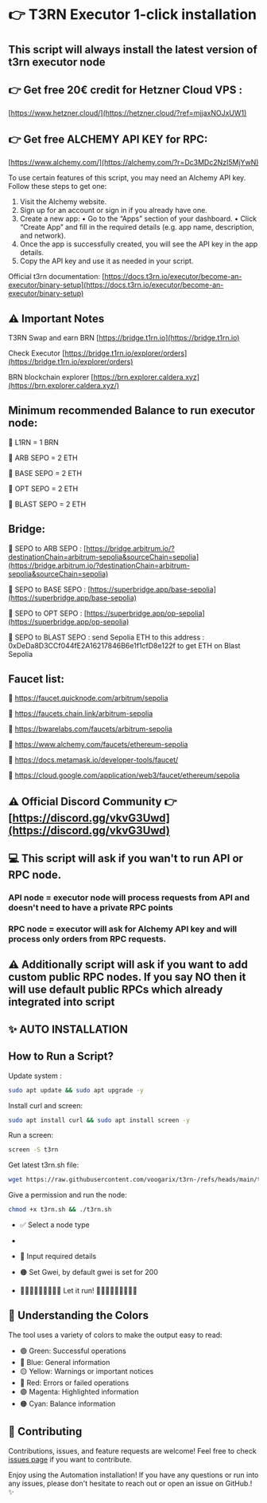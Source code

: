 # 👉 T3RN Executor 1-click installation

## This script will always install the latest version of t3rn executor node


## 👉 Get free 20€ credit for Hetzner Cloud VPS :
[https://www.hetzner.cloud/](https://hetzner.cloud/?ref=mjjaxNOJxUW1)


## 👉 Get free ALCHEMY API KEY for RPC:
[https://www.alchemy.com/](https://alchemy.com/?r=Dc3MDc2NzI5MjYwN)
      
To use certain features of this script, you may need an Alchemy API key. Follow these steps to get one:
1. Visit the Alchemy website.
2. Sign up for an account or sign in if you already have one.
3. Create a new app:
• Go to the “Apps” section of your dashboard.
• Click “Create App” and fill in the required details (e.g. app name, description, and network).
4. Once the app is successfully created, you will see the API key in the app details.
5. Copy the API key and use it as needed in your script.

      
  
Official t3rn documentation: [https://docs.t3rn.io/executor/become-an-executor/binary-setup](https://docs.t3rn.io/executor/become-an-executor/binary-setup)


## ⚠️ Important Notes

T3RN Swap and earn BRN [https://bridge.t1rn.io](https://bridge.t1rn.io)

Check Executor [https://bridge.t1rn.io/explorer/orders](https://bridge.t1rn.io/explorer/orders)

BRN blockchain explorer [https://brn.explorer.caldera.xyz](https://brn.explorer.caldera.xyz/)

## Minimum recommended Balance to run executor node:

🔴 L1RN = 1 BRN 

🔴 ARB SEPO = 2 ETH

🔴 BASE SEPO = 2 ETH

🔴 OPT SEPO = 2 ETH

🔴 BLAST SEPO = 2 ETH

## Bridge:

🔴 SEPO to ARB SEPO : [https://bridge.arbitrum.io/?destinationChain=arbitrum-sepolia&sourceChain=sepolia](https://bridge.arbitrum.io/?destinationChain=arbitrum-sepolia&sourceChain=sepolia)

🔴 SEPO to BASE SEPO : [https://superbridge.app/base-sepolia](https://superbridge.app/base-sepolia)

🔴 SEPO to OPT SEPO : [https://superbridge.app/op-sepolia](https://superbridge.app/op-sepolia)

🔴 SEPO to BLAST SEPO : send Sepolia ETH to this address : 0xDeDa8D3CCf044fE2A16217846B6e1f1cfD8e122f  to get ETH on Blast Sepolia

## Faucet list:

🔴 https://faucet.quicknode.com/arbitrum/sepolia

🔴 https://faucets.chain.link/arbitrum-sepolia

🔴 https://bwarelabs.com/faucets/arbitrum-sepolia

🔴 https://www.alchemy.com/faucets/ethereum-sepolia

🔴 https://docs.metamask.io/developer-tools/faucet/

🔴 https://cloud.google.com/application/web3/faucet/ethereum/sepolia



## ⚠️ Official Discord Community 👉 [https://discord.gg/vkvG3Uwd](https://discord.gg/vkvG3Uwd)



## 💻 This script will ask if you wan't to run API or RPC node.

### API node = executor node will process requests from API and doesn't need to have a private RPC points

### RPC node = executor will ask for Alchemy API key and will process only orders from RPC requests.

## ⚠️ Additionally script will ask if you want to add custom public RPC nodes. If you say NO then it will use default public RPCs which already integrated into script

## ✨ AUTO INSTALLATION

## How to Run a Script?
Update system :
```bash
sudo apt update && sudo apt upgrade -y
```

Install curl and screen:
```bash
sudo apt install curl && sudo apt install screen -y
```

Run a screen:
```bash
screen -S t3rn
```

Get latest t3rn.sh file:

```bash
wget https://raw.githubusercontent.com/voogarix/t3rn-/refs/heads/main/t3rn.sh
```

Give a permission and run the node:

```bash
chmod +x t3rn.sh && ./t3rn.sh
```
- ✅ Select a node type
- 
- 🔐 Input required details

- 🟠 Set Gwei, by default gwei is set for 200

- 🏃‍♂️‍➡️🏃‍♂️‍➡️🏃‍♂️‍➡️ Let it run! 🏃‍♂️‍➡️🏃‍♂️‍➡️🏃‍♂️‍➡️


## 🎨 Understanding the Colors

The tool uses a variety of colors to make the output easy to read:

- 🟢 Green: Successful operations
- 🔵 Blue: General information
- 🟡 Yellow: Warnings or important notices
- 🔴 Red: Errors or failed operations
- 🟣 Magenta: Highlighted information
- 🟠 Cyan: Balance information


## 🤝 Contributing

Contributions, issues, and feature requests are welcome! Feel free to check [issues page](https://github.com/voogarix/t3rn-/issues) if you want to contribute.


Enjoy using the Automation installation! If you have any questions or run into any issues, please don't hesitate to reach out or open an issue on GitHub.! ✨
